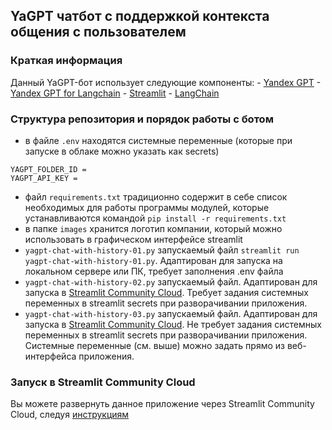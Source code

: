 ## YaGPT чатбот с поддержкой контекста общения с пользователем 

### Краткая информация
Данный YaGPT-бот использует следующие компоненты:
    - [Yandex GPT](https://cloud.yandex.ru/services/yandexgpt)
    - [Yandex GPT for Langchain](https://python.langchain.com/docs/integrations/chat/yandex)
    - [Streamlit](https://streamlit.io/)
    - [LangChain](https://python.langchain.com/)

### Структура репозитория и порядок работы с ботом
- в файле ``.env`` находятся системные переменные (которые при запуске в облаке можно указать как secrets)
```
YAGPT_FOLDER_ID = 
YAGPT_API_KEY = 
```
- файл `requirements.txt` традиционно содержит в себе список необходимых для работы программы модулей, которые устанавливаются командой 
```pip install -r requirements.txt ```
- в папке `images` хранится логотип компании, который можно использовать в графическом интерфейсе streamlit
- `yagpt-chat-with-history-01.py` запускаемый файл `streamlit run yagpt-chat-with-history-01.py`. Адаптирован для запуска на локальном сервере или ПК, требует заполнения .env файла
- `yagpt-chat-with-history-02.py` запускаемый файл. Адаптирован для запуска в [Streamlit Community Cloud](https://docs.streamlit.io/streamlit-community-cloud/get-started). Требует задания системных переменных в streamlit secrets при разворачивании приложения.
- `yagpt-chat-with-history-03.py` запускаемый файл. Адаптирован для запуска в [Streamlit Community Cloud](https://docs.streamlit.io/streamlit-community-cloud/get-started). Не требует задания системных переменных в streamlit secrets при разворачивании приложения. Системные переменные (см. выше) можно задать прямо из веб-интерфейса приложения.

### Запуск в Streamlit Community Cloud
Вы можете развернуть данное приложение через Streamlit Community Cloud, следуя [инструкциям](https://docs.streamlit.io/streamlit-community-cloud/get-started)

